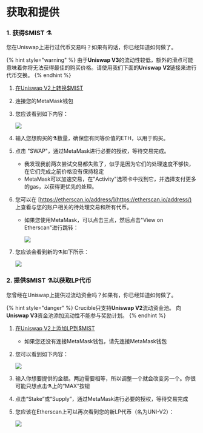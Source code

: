 # 获取和提供

### 1. 获得$MIST ⚗️

您在Uniswap上进行过代币交易吗？如果有的话，你已经知道如何做了。

{% hint style="warning" %}
由于**Uniswap V3**的流动性较低，额外的滑点可能意味着你将无法获得最佳的购买价格。请使用我们下面的**Uniswap V2**链接来进行代币交换。
{% endhint %}

1. [在Uniswap V2上转换$MIST](https://app.uniswap.org/#/swap?outputCurrency=0x88acdd2a6425c3faae4bc9650fd7e27e0bebb7ab&use=V2)
2. 连接您的MetaMask钱包
3. 您应该看到如下内容：

    ![](https://i.imgur.com/5rzgvpf.png)

4. 输入您想购买的⚗️数量，确保您有同等价值的ETH，以用于购买。
5. 点击 "SWAP"，通过MetaMask进行必要的授权，等待交易完成。
   * 我发现我前两次尝试交易都失败了，似乎是因为它们的处理速度不够快，在它们完成之前价格没有保持稳定
   * MetaMask可以加速交易，在"Activity"选项卡中找到它，并选择支付更多的gas，以获得更优先的处理。
6. 您可以在 [https://etherscan.io/address/](https://etherscan.io/address/) 上查看与您的账户相关的待处理交易和所有代币。
   * 如果您使用MetaMask，可以点击三点，然后点击"View on Etherscan"进行跳转：

     ![](https://i.imgur.com/jdzodQP.png)
7. 您应该会看到新的⚗️如下所示：

    ![](https://i.imgur.com/bF9wsrg.png)

### 2. 提供$MIST ⚗️以获取LP代币

您曾经在Uniswap上提供过流动资金吗？如果有，你已经知道如何做了。

{% hint style="danger" %}
Crucible只支持**Uniswap V2**流动资金池。 向**Uniswap V3**资金池添加流动性不能参与奖励计划。
{% endhint %}

1. [在Uniswap V2上添加LP到$MIST](https://app.uniswap.org/#/add/v2/0x88acdd2a6425c3faae4bc9650fd7e27e0bebb7ab/ETH)
   * 如果您还没有连接MetaMask钱包，请先连接MetaMask钱包
2. 您可以看到如下内容：

    ![](https://i.imgur.com/7paIEyF.png)

3. 输入你想要提供的金额。两边需要相等，所以调整一个就会改变另一个。你很可能只想点击⚗️上的“MAX”按钮
4. 点击“Stake”或“Supply”，通过MetaMask进行必要的授权，等待交易完成
5. 您应该在Etherscan上可以再次看到您的新LP代币（名为UNI-V2）：

    ![](https://i.imgur.com/6hAoHGw.png)

